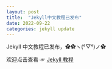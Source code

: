 ```yaml
---
layout: post
title:  "Jekyll中文教程已发布"
date: 2022-09-22
categories: jekyll update
---
```


Jekyll 中文教程已发布，✿✿ヽ(°▽°)ノ✿

欢迎点击查看 ☞ [Jekyll 教程](/tutorial/jekyll)

